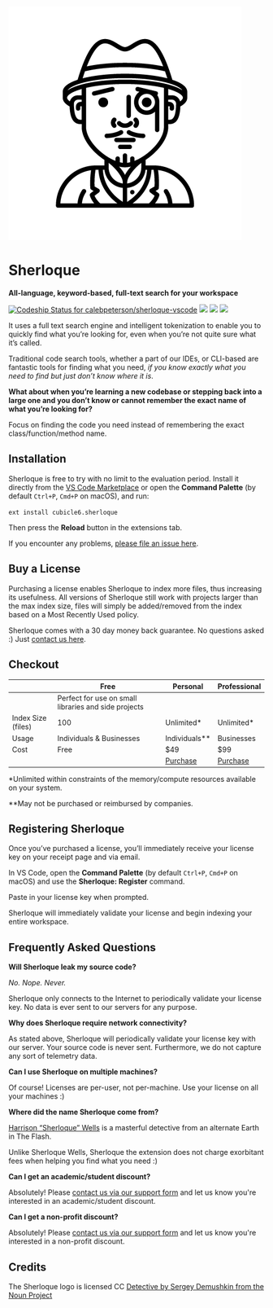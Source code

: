 ![Sherloque](documentation/logo.png)

# Sherloque

**All-language, keyword-based, full-text search for your workspace**

[ ![Codeship Status for calebpeterson/sherloque-vscode](https://app.codeship.com/projects/e7676420-ee91-0136-fd11-0aadc339175b/status?branch=master)](https://app.codeship.com/projects/320131) [![](https://vsmarketplacebadge.apphb.com/version/cubicle6.sherloque.svg)](https://marketplace.visualstudio.com/items?itemName=cubicle6.sherloque) [![](https://vsmarketplacebadge.apphb.com/installs/cubicle6.sherloque.svg)](https://marketplace.visualstudio.com/items?itemName=cubicle6.sherloque) [![](https://vsmarketplacebadge.apphb.com/rating/cubicle6.sherloque.svg)](https://marketplace.visualstudio.com/items?itemName=cubicle6.sherloque)

It uses a full text search engine and intelligent tokenization to enable you to quickly find what you’re looking for, even when you’re not quite sure what it’s called.

Traditional code search tools, whether a part of our IDEs, or CLI-based are fantastic tools for finding what you need, _if you know exactly what you need to find but just don’t know where it is_.

**What about when you’re learning a new codebase or stepping back into a large one and you don’t know or cannot remember the exact name of what you’re looking for?**

Focus on finding the code you need instead of remembering the exact class/function/method name.

## Installation

Sherloque is free to try with no limit to the evaluation period. Install it directly from the [VS Code Marketplace](https://marketplace.visualstudio.com/items?itemName=cubicle6.sherloque) or open the **Command Palette** (by default `Ctrl+P`, `Cmd+P` on macOS), and run:

`ext install cubicle6.sherloque`

Then press the **Reload** button in the extensions tab.

If you encounter any problems, [please file an issue here](https://github.com/calebmpeterson/sherloque/issues).

## Buy a License

Purchasing a license enables Sherloque to index more files, thus increasing its usefulness. All versions of Sherloque still work with projects larger than the max index size, files will simply be added/removed from the index based on a Most Recently Used policy.

Sherloque comes with a 30 day money back guarantee. No questions asked :) Just [contact us here](https://www.cubicle6.com/support/).

## Checkout

|                    | Free                                                 | Personal                             | Professional                         |
| ------------------ | ---------------------------------------------------- | ------------------------------------ | ------------------------------------ |
|                    | Perfect for use on small libraries and side projects |                                      |                                      |
| Index Size (files) | 100                                                  | Unlimited\*                          | Unlimited\*                          |
| Usage              | Individuals & Businesses                             | Individuals\*\*                      | Businesses                           |
| Cost               | Free                                                 | \$49                                 | \$99                                 |
|                    |                                                      | [Purchase](https://gum.co/sherloque) | [Purchase](https://gum.co/sherloque) |

\*Unlimited within constraints of the memory/compute resources available on your system.

\*\*May not be purchased or reimbursed by companies.

## Registering Sherloque

Once you’ve purchased a license, you’ll immediately receive your license key on your receipt page and via email.

In VS Code, open the **Command Palette** (by default `Ctrl+P`, `Cmd+P` on macOS) and use the **Sherloque: Register** command.

Paste in your license key when prompted.

Sherloque will immediately validate your license and begin indexing your entire workspace.

## Frequently Asked Questions

**Will Sherloque leak my source code?**

_No. Nope. Never._

Sherloque only connects to the Internet to periodically validate your license key. No data is ever sent to our servers for any purpose.

**Why does Sherloque require network connectivity?**

As stated above, Sherloque will periodically validate your license key with our server. Your source code is never sent. Furthermore, we do not capture any sort of telemetry data.

**Can I use Sherloque on multiple machines?**

Of course! Licenses are per-user, not per-machine. Use your license on all your machines :)

**Where did the name Sherloque come from?**

[Harrison “Sherloque” Wells](https://en.wikipedia.org/wiki/Harrison_Wells#Sherloque_Wells) is a masterful detective from an alternate Earth in The Flash.

Unlike Sherloque Wells, Sherloque the extension does not charge exorbitant fees when helping you find what you need :)

**Can I get an academic/student discount?**

Absolutely! Please [contact us via our support form](https://www.cubicle6.com/support/) and let us know you're interested in an academic/student discount.

**Can I get a non-profit discount?**

Absolutely! Please [contact us via our support form](https://www.cubicle6.com/support/) and let us know you're interested in a non-profit discount.

## Credits

The Sherloque logo is licensed CC [Detective by Sergey Demushkin from the Noun Project](https://thenounproject.com/search/?q=monocle&i=169277)
